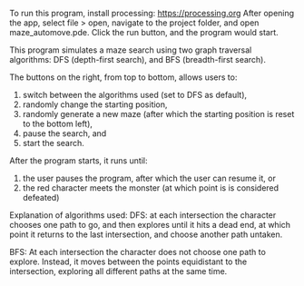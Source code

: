 To run this program, install processing: https://processing.org
After opening the app, select file > open,
navigate to the project folder, and open maze_automove.pde.
Click the run button, and the program would start.

This program simulates a maze search using two graph traversal algorithms: 
DFS (depth-first search), and BFS (breadth-first search).

The buttons on the right, from top to bottom, allows users to:
1. switch between the algorithms used (set to DFS as default),
2. randomly change the starting position,
3. randomly generate a new maze (after which the starting position is reset to the bottom left), 
4. pause the search, and
5. start the search.

After the program starts, it runs until:
1. the user pauses the program, after which the user can resume it, or
2. the red character meets the monster (at which point is is considered defeated)

Explanation of algorithms used:
DFS: at each intersection the character chooses one path to go, and then explores until it hits a dead end, at which point it returns to the last intersection, and choose another path untaken.

BFS: At each intersection the character does not choose one path to explore. Instead, it moves between the points equidistant to the intersection, exploring all different paths at the same time.
